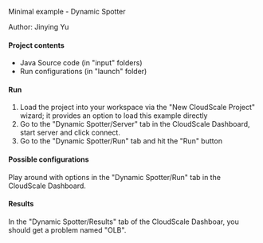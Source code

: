 Minimal example - Dynamic Spotter

Author: Jinying Yu

#### Project contents 

- Java Source code (in "input"  folders)
- Run configurations (in "launch" folder)

#### Run
1. Load the project into your workspace via the "New CloudScale Project" wizard; it provides an option to load this example directly
2. Go to the "Dynamic Spotter/Server" tab in the CloudScale Dashboard, start server and click connect. 
3. Go to the "Dynamic Spotter/Run" tab  and hit the "Run" button

#### Possible configurations 
Play around with options in the "Dynamic Spotter/Run" tab in the CloudScale Dashboard. 

#### Results
In the "Dynamic Spotter/Results" tab of the CloudScale Dashboar, you should get a problem named "OLB".









